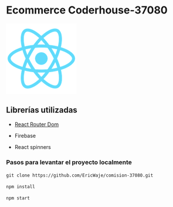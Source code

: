 # Ecommerce Coderhouse-37080

![](public/logo192.png)

## Librerías utilizadas

-   [React Router Dom](https://reactrouter.com/en/main)

-   Firebase

-   React spinners

### Pasos para levantar el proyecto localmente

`git clone https://github.com/EricWaje/comision-37080.git `

`npm install`

`npm start`
